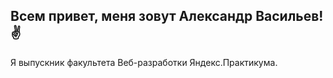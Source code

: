 ## **Всем привет, меня зовут Александр Васильев!✌**
Я выпускник факультета Веб-разработки Яндекс.Практикума.
